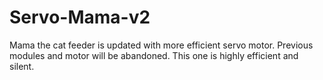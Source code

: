 # Servo-Mama-v2
Mama the cat feeder is updated with more efficient servo motor. Previous modules and motor will be abandoned. This one is highly efficient and silent.
